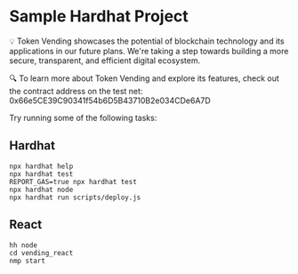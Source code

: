 # Sample Hardhat Project

💡 Token Vending showcases the potential of blockchain technology and its applications in our future plans. We're taking a step towards building a more secure, transparent, and efficient digital ecosystem.

🔍 To learn more about Token Vending and explore its features, check out the contract address on the test net: 0x66e5CE39C90341f54b6D5B43710B2e034CDe6A7D

Try running some of the following tasks:

## Hardhat

```shell
npx hardhat help
npx hardhat test
REPORT_GAS=true npx hardhat test
npx hardhat node
npx hardhat run scripts/deploy.js
```

## React

```shell
hh node
cd vending_react
nmp start
```
